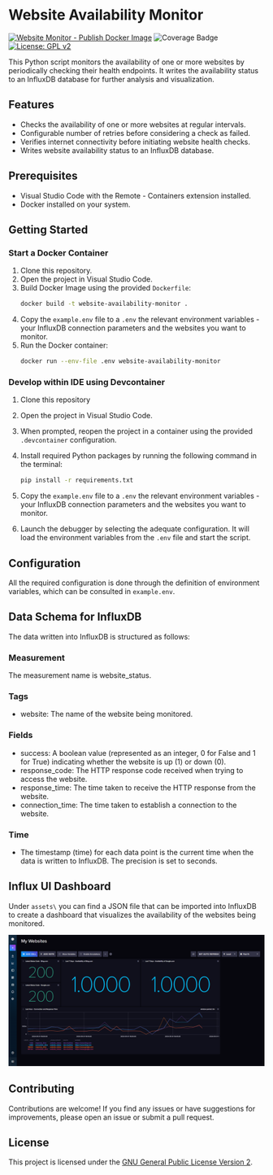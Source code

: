 # Website Availability Monitor
[![Website Monitor - Publish Docker Image](https://github.com/ninja-asa/website-monitor-with-influxdb/actions/workflows/publish-website-monitor-docker-image.yml/badge.svg)](https://github.com/ninja-asa/website-monitor-with-influxdb/actions/workflows/publish-website-monitor-docker-image.yml)
![Coverage Badge](https://img.shields.io/endpoint?url=https://gist.githubusercontent.com/ninja-asa/37ff209715cdc5c97bc8d4ae402b027d/raw/6eb82adf5b92eeb1c23affd4b33e3e998e668599/website-monitor-with-influxdb-coverage.json)
[![License: GPL v2](https://img.shields.io/badge/License-GPL%20v2-blue.svg)](https://www.gnu.org/licenses/gpl-2.0)


This Python script monitors the availability of one or more websites by periodically checking their health endpoints. It writes the availability status to an InfluxDB database for further analysis and visualization.

## Features

- Checks the availability of one or more websites at regular intervals.
- Configurable number of retries before considering a check as failed.
- Verifies internet connectivity before initiating website health checks.
- Writes website availability status to an InfluxDB database.

## Prerequisites

- Visual Studio Code with the Remote - Containers extension installed.
- Docker installed on your system.

## Getting Started
### Start a Docker Container
1. Clone this repository.
2. Open the project in Visual Studio Code.
3. Build Docker Image using the provided `Dockerfile`:
    ```bash
    docker build -t website-availability-monitor .
    ```
4. Copy the `example.env` file to a `.env` the relevant environment variables - your InfluxDB connection parameters and the websites you want to monitor.
5. Run the Docker container:
    ```bash
    docker run --env-file .env website-availability-monitor
    ```

### Develop within IDE using Devcontainer
1. Clone this repository
2. Open the project in Visual Studio Code.

3. When prompted, reopen the project in a container using the provided `.devcontainer` configuration.

4. Install required Python packages by running the following command in the terminal:

    ```bash
    pip install -r requirements.txt
    ```

5. Copy the `example.env` file to a `.env` the relevant environment variables - your InfluxDB connection parameters and the websites you want to monitor.
6. Launch the debugger by selecting the adequate configuration. It will load the environment variables from the `.env` file and start the script.

## Configuration

All the required configuration is done through the definition of environment variables, which can be consulted in `example.env`.


## Data Schema for InfluxDB

The data written into InfluxDB is structured as follows:

### Measurement
The measurement name is website_status.

### Tags
- website: The name of the website being monitored.
### Fields
- success: A boolean value (represented as an integer, 0 for False and 1 for True) indicating whether the website is up (1) or down (0).
- response_code: The HTTP response code received when trying to access the website.
- response_time: The time taken to receive the HTTP response from the website.
- connection_time: The time taken to establish a connection to the website.
### Time
- The timestamp (time) for each data point is the current time when the data is written to InfluxDB. The precision is set to seconds.

## Influx UI Dashboard

Under `assets\` you can find a JSON file that can be imported into InfluxDB to create a dashboard that visualizes the availability of the websites being monitored.

![InfluxDB Dashboard](assets/influxdb-dashboard.png)

## Contributing

Contributions are welcome! If you find any issues or have suggestions for improvements, please open an issue or submit a pull request.

## License

This project is licensed under the [GNU General Public License Version 2](..\LICENSE).
